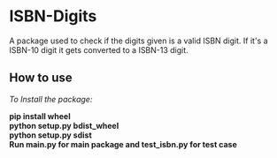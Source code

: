 # ISBN-Digits
A package used to check if the digits given is a valid ISBN digit. If it's a ISBN-10 digit it gets converted to a ISBN-13 digit.

## How to use 
_To Install the package:_ <br>

**pip install wheel<br>**
**python setup.py bdist_wheel<br>**
**python setup.py sdist<br>**
**Run main.py for main package and test_isbn.py for test case<br>**
